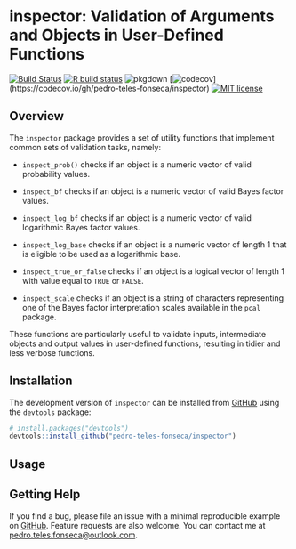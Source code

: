 
<!-- README.md is generated from README.Rmd. Please edit that file -->

# inspector: Validation of Arguments and Objects in User-Defined Functions

<!-- badges: start -->

[![Build
Status](https://travis-ci.com/pedro-teles-fonseca/inspector.svg?branch=master)](https://travis-ci.com/pedro-teles-fonseca/inspector)
[![R build
status](https://github.com/pedro-teles-fonseca/inspector/workflows/R-CMD-check/badge.svg)](https://github.com/pedro-teles-fonseca/inspector/actions)
![pkgdown](https://github.com/pedro-teles-fonseca/inspector/workflows/pkgdown/badge.svg)
[![codecov](https://codecov.io/gh/pedro-teles-fonseca/inspector/branch/master/graph/badge.svg?)](https://codecov.io/gh/pedro-teles-fonseca/inspector)
[![MIT
license](https://img.shields.io/badge/License-MIT-brightgreen.svg)](https://lbesson.mit-license.org/)
<!-- badges: end -->

## Overview

The `inspector` package provides a set of utility functions that
implement common sets of validation tasks, namely:

  - `inspect_prob()` checks if an object is a numeric vector of valid
    probability values.

  - `inspect_bf` checks if an object is a numeric vector of valid Bayes
    factor values.

  - `inspect_log_bf` checks if an object is a numeric vector of valid
    logarithmic Bayes factor values.

  - `inspect_log_base` checks if an object is a numeric vector of length
    1 that is eligible to be used as a logarithmic base.

  - `inspect_true_or_false` checks if an object is a logical vector of
    length 1 with value equal to `TRUE` or `FALSE`.

  - `inspect_scale` checks if an object is a string of characters
    representing one of the Bayes factor interpretation scales available
    in the `pcal` package.

These functions are particularly useful to validate inputs, intermediate
objects and output values in user-defined functions, resulting in tidier
and less verbose functions.

## Installation

The development version of `inspector` can be installed from
[GitHub](https://github.com/) using the `devtools` package:

``` r
# install.packages("devtools")
devtools::install_github("pedro-teles-fonseca/inspector")
```

## Usage

## Getting Help

If you find a bug, please file an issue with a minimal reproducible
example on [GitHub](https://github.com/pedro-teles-fonseca/inspector).
Feature requests are also welcome. You can contact me at
<pedro.teles.fonseca@outlook.com>.
